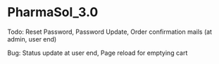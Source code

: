 # PharmaSol_3.0

Todo: Reset Password, Password Update, Order confirmation mails (at admin, user end)

Bug: Status update at user end, Page reload for emptying cart
